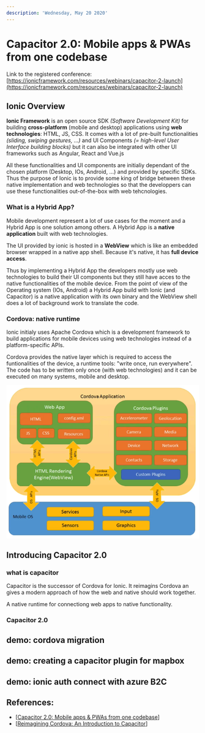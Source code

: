 ```yaml
---
description: 'Wednesday, May 20 2020'
---
```


# Capacitor 2.0: Mobile apps & PWAs from one codebase

Link to the registered conference: [https://ionicframework.com/resources/webinars/capacitor-2-launch](https://ionicframework.com/resources/webinars/capacitor-2-launch) 

## Ionic Overview

**Ionic Framework**  is an open source  SDK _\(Software Development Kit\)_ for building **cross-platform** \(mobile and desktop\) applications using **web technologies**: HTML, JS, CSS. It comes with a lot of pre-built functionalities _\(sliding, swiping gestures, ...\)_ and UI Components _\(= high-level  User Interface building blocks\)_ but it can also be integrated with other UI frameworks such as Angular, React and Vue.js

All these functionalities  and UI components are initialiy dependant of the chosen platform \(Desktop, IOs, Android, ...\) and provided by specific SDKs. Thus the purpose of Ionic is to provide some king of bridge between these native implementation and web technologies so that the developpers can use these functionalities out-of-the-box with web tehcnologies.

### What is a Hybrid App?

Mobile development represent a lot of use cases for the moment and a Hybrid App is one solution among others. A Hybrid App is a **native application** built with web technologies.

The UI provided by ionic is hosted in a **WebView** which is like an embedded browser wrapped in a native app shell. Because it's native, it has **full device access**.

Thus by implementing a Hybrid App the developers mostly use web technologies to build their UI components but they still have acces to the native functionalities of the mobile device. From the point of view of the Operating system \(IOs, Android\) a Hybrid App build with Ionic \(and Capacitor\) is a native application with its own binary and the WebView shell does a lot of background work to translate the code. 

### Cordova: native runtime

Ionic initialy uses Apache Cordova which is a development framework to build applications for mobile devices using web technologies instead of a platform-specific APIs. 

Cordova provides the native layer which is required to access the funtionalities of the device, a runtime tools: "write once, run everywhere". The code has to be written only once \(with web technologies\) and it can be executed on many systems, mobile and desktop.

![Cordova Principle \(from &quot;Reimagining Cordova: An Introduction to Capacitor&quot;\)](.gitbook/assets/cordova.png)







## Introducing Capacitor 2.0

### what is capacitor

Capacitor is the successor of Cordova for Ionic. It reimagins Cordova an gives a modern approach of how the web and native should work together.

A native runtime for connectiong web apps to native functionality. 

### Capacitor 2.0

## demo: cordova migration

## demo: creating a capacitor plugin for mapbox

## demo: ionic auth connect with azure B2C



## References: 

* \[[Capacitor 2.0: Mobile apps & PWAs from one codebase](https://ionicframework.com/resources/webinars/capacitor-2-launch%20)\]
* \[[Reimagining Cordova: An Introduction to Capacitor](https://ionicframework.com/resources/webinars/reimagining-cordova-building-with-capacitor)\]



